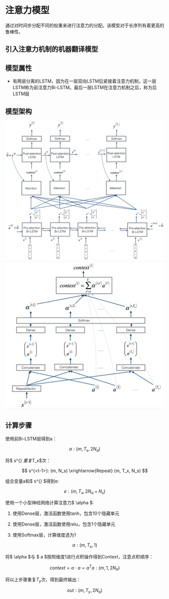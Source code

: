 # 注意力模型

通过对时间步分配不同的权重来进行注意力的分配。该模型对于长序列有着更高的鲁棒性。

## 引入注意力机制的机器翻译模型

## 模型属性

* 有两层分离的LSTM，因为在一层双向LSTM后紧接着注意力机制，这一层LSTM称为前注意力Bi-LSTM。最后一层LSTM在注意力机制之后，称为后LSTM层

## 模型架构

<img src="../imgs/attn_model.png"></img>
<img src="../imgs/attn_mechanism.png"></img>

## 计算步骤

使用前Bi-LSTM层得到a：

$$ a: (m, T_x, 2N_a) $$

将$ s^{<t-1>} $重复$T_x$次：

$$ s^{<t-1>}: (m, N_s) \xrightarrow{Repeat} (m, T_x, N_s) $$

组合变量a和$ s^{<t-1>} $得到e:

$$ e: (m, T_x, 2N_a + N_s) $$

使用一个小型神经网络计算注意力$ \alpha $:

1. 使用Dense层，激活函数使用tanh，包含10个隐藏单元

2. 使用Dense层，激活函数使用relu，包含1个隐藏单元

3. 使用Softmax层，计算维度选为1

$$ \alpha: (m, T_x, 1) $$

将$ \alpha $与 $ a $按照维度1进行点积操作得到Context，注意点积顺序：

$$ context=\alpha \cdot a = \alpha^Ta: (m, 1, 2N_a) $$

将以上步骤重复$T_y$次，得到最终输出：

$$ out: (m, T_y, 2N_a) $$